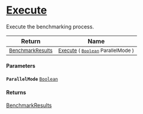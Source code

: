# [Execute](./VerifierBenchmark-100663384.md)

Execute the benchmarking process.

| Return | Name | 
| --- | --- | 
| <sub>[BenchmarkResults](./../BenchmarkResults.md)</sub>| <sub>[Execute](./VerifierBenchmark-100663384.md) ( [`Boolean`](https://docs.microsoft.com/en-us/dotnet/api/System.Boolean) ParallelMode )</sub>| <br>


#### Parameters
**`ParallelMode`**  [`Boolean`](https://docs.microsoft.com/en-us/dotnet/api/System.Boolean)<br>
#### Returns
[BenchmarkResults](./../BenchmarkResults.md)<br>
